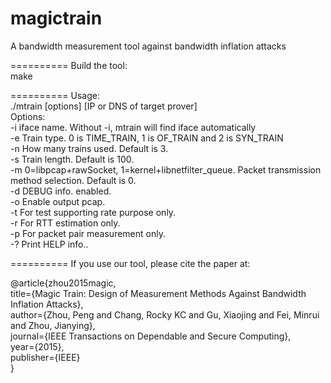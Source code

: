 magictrain
==========

A bandwidth measurement tool against bandwidth inflation attacks

==========
Build the tool:<br>
make

==========
Usage: <br>
./mtrain [options] [IP or DNS of target prover]<br>
Options:<br>
  -i iface name. Without -i, mtrain will find iface automatically<br>
  -e Train type. 0 is TIME_TRAIN, 1 is OF_TRAIN and 2 is SYN_TRAIN<br>
  -n How many trains used. Default is 3.<br>
  -s Train length. Default is 100.<br>
  -m 0=libpcap+rawSocket, 1=kernel+libnetfilter_queue. Packet transmission method selection. Default is 0.<br>
  -d DEBUG info. enabled.<br>
  -o Enable output pcap.<br>
  -t For test supporting rate purpose only.<br>
  -r For RTT estimation only.<br>
  -p For packet pair measurement only.<br>
  -? Print HELP info..

==========
If you use our tool, please cite the paper at:<br>

@article{zhou2015magic,<br>
  title={Magic Train: Design of Measurement Methods Against Bandwidth Inflation Attacks},<br>
  author={Zhou, Peng and Chang, Rocky KC and Gu, Xiaojing and Fei, Minrui and Zhou, Jianying},<br>
  journal={IEEE Transactions on Dependable and Secure Computing},<br>
  year={2015},<br>
  publisher={IEEE}<br>
}<br>
